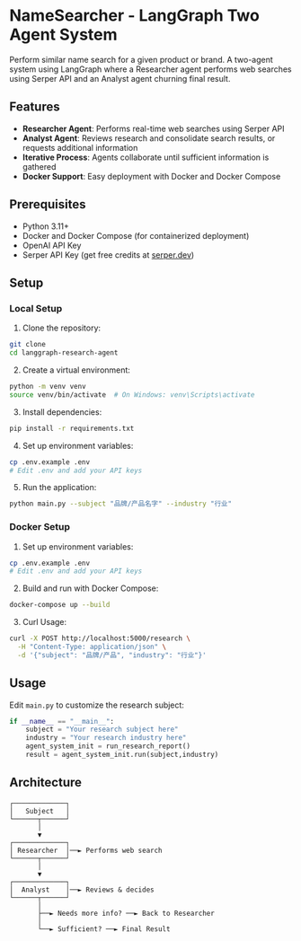 # NameSearcher - LangGraph Two Agent System

Perform similar name search for a given product or brand. 
A two-agent system using LangGraph where a Researcher agent performs web searches using Serper API and an Analyst agent churning final result.

## Features

- **Researcher Agent**: Performs real-time web searches using Serper API
- **Analyst Agent**: Reviews research and consolidate search results, or requests additional information
- **Iterative Process**: Agents collaborate until sufficient information is gathered
- **Docker Support**: Easy deployment with Docker and Docker Compose

## Prerequisites

- Python 3.11+
- Docker and Docker Compose (for containerized deployment)
- OpenAI API Key
- Serper API Key (get free credits at [serper.dev](https://serper.dev))

## Setup

### Local Setup

1. Clone the repository:
```bash
git clone 
cd langgraph-research-agent
```

2. Create a virtual environment:
```bash
python -m venv venv
source venv/bin/activate  # On Windows: venv\Scripts\activate
```

3. Install dependencies:
```bash
pip install -r requirements.txt
```

4. Set up environment variables:
```bash
cp .env.example .env
# Edit .env and add your API keys
```

5. Run the application:
```bash
python main.py --subject "品牌/产品名字" --industry "行业"
```

### Docker Setup

1. Set up environment variables:
```bash
cp .env.example .env
# Edit .env and add your API keys
```

2. Build and run with Docker Compose:
```bash
docker-compose up --build
```

3. Curl Usage:
```bash
curl -X POST http://localhost:5000/research \
  -H "Content-Type: application/json" \
  -d '{"subject": "品牌/产品", "industry": "行业"}'
```

## Usage

Edit `main.py` to customize the research subject:

```python
if __name__ == "__main__":
    subject = "Your research subject here"
    industry = "Your research industry here"
    agent_system_init = run_research_report()
    result = agent_system_init.run(subject,industry)
```

## Architecture

```
┌─────────────┐
│   Subject   │
└──────┬──────┘
       │
       ▼
┌─────────────┐
│ Researcher  │──► Performs web search
└──────┬──────┘
       │
       ▼
┌─────────────┐
│  Analyst    │──► Reviews & decides
└──────┬──────┘
       │
       ├──► Needs more info? ──► Back to Researcher
       │
       └──► Sufficient? ──► Final Result
```
